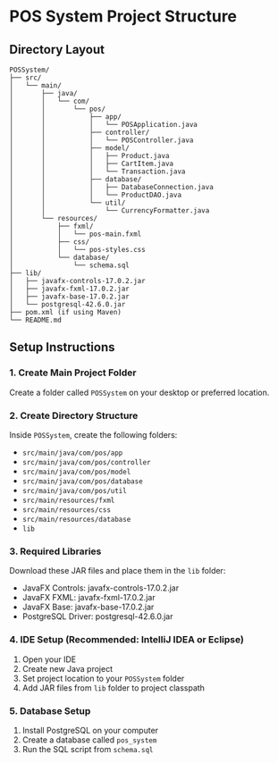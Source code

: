 # POS System Project Structure

## Directory Layout
```
POSSystem/
├── src/
│   └── main/
│       ├── java/
│       │   └── com/
│       │       └── pos/
│       │           ├── app/
│       │           │   └── POSApplication.java
│       │           ├── controller/
│       │           │   └── POSController.java
│       │           ├── model/
│       │           │   ├── Product.java
│       │           │   ├── CartItem.java
│       │           │   └── Transaction.java
│       │           ├── database/
│       │           │   ├── DatabaseConnection.java
│       │           │   └── ProductDAO.java
│       │           └── util/
│       │               └── CurrencyFormatter.java
│       └── resources/
│           ├── fxml/
│           │   └── pos-main.fxml
│           ├── css/
│           │   └── pos-styles.css
│           └── database/
│               └── schema.sql
├── lib/
│   ├── javafx-controls-17.0.2.jar
│   ├── javafx-fxml-17.0.2.jar
│   ├── javafx-base-17.0.2.jar
│   └── postgresql-42.6.0.jar
├── pom.xml (if using Maven)
└── README.md
```

## Setup Instructions

### 1. Create Main Project Folder
Create a folder called `POSSystem` on your desktop or preferred location.

### 2. Create Directory Structure
Inside `POSSystem`, create the following folders:
- `src/main/java/com/pos/app`
- `src/main/java/com/pos/controller`
- `src/main/java/com/pos/model`
- `src/main/java/com/pos/database`
- `src/main/java/com/pos/util`
- `src/main/resources/fxml`
- `src/main/resources/css`
- `src/main/resources/database`
- `lib`

### 3. Required Libraries
Download these JAR files and place them in the `lib` folder:
- JavaFX Controls: javafx-controls-17.0.2.jar
- JavaFX FXML: javafx-fxml-17.0.2.jar
- JavaFX Base: javafx-base-17.0.2.jar
- PostgreSQL Driver: postgresql-42.6.0.jar

### 4. IDE Setup (Recommended: IntelliJ IDEA or Eclipse)
1. Open your IDE
2. Create new Java project
3. Set project location to your `POSSystem` folder
4. Add JAR files from `lib` folder to project classpath

### 5. Database Setup
1. Install PostgreSQL on your computer
2. Create a database called `pos_system`
3. Run the SQL script from `schema.sql`